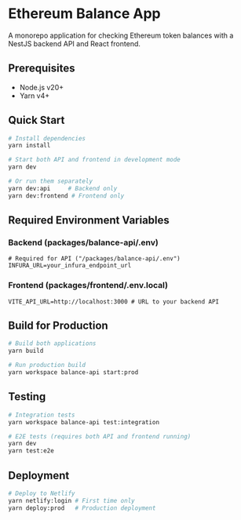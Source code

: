 # Ethereum Balance App

A monorepo application for checking Ethereum token balances with a NestJS backend API and React frontend.

## Prerequisites

- Node.js v20+
- Yarn v4+

## Quick Start

```bash
# Install dependencies
yarn install

# Start both API and frontend in development mode
yarn dev

# Or run them separately
yarn dev:api     # Backend only
yarn dev:frontend # Frontend only
```

## Required Environment Variables

### Backend (packages/balance-api/.env)

```
# Required for API ("/packages/balance-api/.env")
INFURA_URL=your_infura_endpoint_url
```

### Frontend (packages/frontend/.env.local)

```
VITE_API_URL=http://localhost:3000 # URL to your backend API
```

## Build for Production

```bash
# Build both applications
yarn build

# Run production build
yarn workspace balance-api start:prod
```

## Testing

```bash
# Integration tests
yarn workspace balance-api test:integration

# E2E tests (requires both API and frontend running)
yarn dev
yarn test:e2e
```

## Deployment

```bash
# Deploy to Netlify
yarn netlify:login # First time only
yarn deploy:prod   # Production deployment
```
